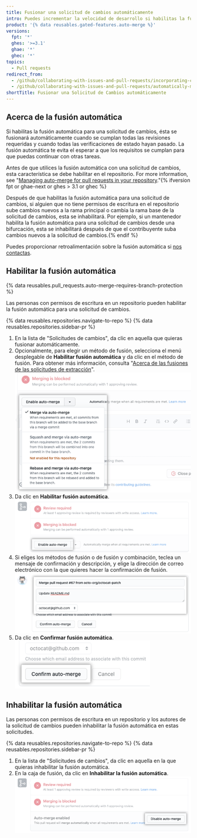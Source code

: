 ```yaml
---
title: Fusionar una solicitud de cambios automáticamente
intro: Puedes incrementar la velocidad de desarrollo si habilitas la fusión automática para una solicitud de cambios para que ésta se fusione automáticamente cuando todos los requisitos de fusión se cumplan.
product: '{% data reusables.gated-features.auto-merge %}'
versions:
  fpt: '*'
  ghes: '>=3.1'
  ghae: '*'
  ghec: '*'
topics:
  - Pull requests
redirect_from:
  - /github/collaborating-with-issues-and-pull-requests/incorporating-changes-from-a-pull-request/automatically-merging-a-pull-request
  - /github/collaborating-with-issues-and-pull-requests/automatically-merging-a-pull-request
shortTitle: Fusionar una Solicitud de Cambios automáticamente
---
```


## Acerca de la fusión automática

Si habilitas la fusión automática para una solicitud de cambios, ésta se fusionará automáticamente cuando se cumplan todas las revisiones requeridas y cuando todas las verificaciones de estado hayan pasado. La fusión automática te evita el esperar a que los requisitos se cumplan para que puedas continuar con otras tareas.

Antes de que utilices la fusión automática con una solicitud de cambios, esta característica se debe habilitar en el repositorio. For more information, see "[Managing auto-merge for pull requests in your repository](/github/administering-a-repository/managing-auto-merge-for-pull-requests-in-your-repository)."{% ifversion fpt or ghae-next or ghes > 3.1 or ghec %}

Después de que habilitas la fusión automática para una solicitud de cambios, si alguien que no tiene permisos de escritura en el repositorio sube cambios nuevos a la rama principal o cambia la rama base de la solicitud de cambios, esta se inhabilitará. Por ejemplo, si un mantenedor habilita la fusión automática para una solicitud de cambios desde una bifurcación, esta se inhabilitará después de que el contribuyente suba cambios nuevos a la solicitud de cambios.{% endif %}

Puedes proporcionar retroalimentación sobre la fusión automática si [nos contactas](https://support.github.com/contact/feedback?category=prs-and-code-review&subject=Pull%20request%20auto-merge%20feedback).

## Habilitar la fusión automática

{% data reusables.pull_requests.auto-merge-requires-branch-protection %}

Las personas con permisos de escritura en un repositorio pueden habilitar la fusión automática para una solicitud de cambios.

{% data reusables.repositories.navigate-to-repo %}
{% data reusables.repositories.sidebar-pr %}
1. En la lista de "Solicitudes de cambios", da clic en aquella que quieras fusionar automáticamente.
1. Opcionalmente, para elegir un método de fusión, selecciona el menú desplegable de **Habilitar fusión automática** y da clic en el método de fusión. Para obtener más información, consulta "[Acerca de las fusiones de las solicitudes de extracción](/github/collaborating-with-issues-and-pull-requests/about-pull-request-merges)". ![Menú desplegable de "Habilitar fusión automática"](/assets/images/help/pull_requests/enable-auto-merge-drop-down.png)
1. Da clic en **Habilitar fusión automática**. ![Botón para habilitar la fusión automática](/assets/images/help/pull_requests/enable-auto-merge-button.png)
1. Si eliges los métodos de fusión o de fusión y combinación, teclea un mensaje de confirmación y descripción, y elige la dirección de correo electrónico con la que quieres hacer la confirmación de fusión. ![Campos para ingresar el mensaje de confirmación y descripción y elegir el correo electrónico para hacer la confirmación](/assets/images/help/pull_requests/pull-request-information-fields.png)
1. Da clic en **Confirmar fusión automática**. ![Botón para confirmar la fusión automática](/assets/images/help/pull_requests/confirm-auto-merge-button.png)

## Inhabilitar la fusión automática

Las personas con permisos de escritura en un repositorio y los autores de la solicitud de cambios pueden inhabilitar la fusión automática en estas solicitudes.

{% data reusables.repositories.navigate-to-repo %}
{% data reusables.repositories.sidebar-pr %}
1. En la lista de "Solicitudes de cambios", da clic en aquella en la que quieras inhabilitar la fusión automática.
1. En la caja de fusión, da clic en **Inhabilitar la fusión automática**. ![Botón para inhabilitar la fusión automática](/assets/images/help/pull_requests/disable-auto-merge-button.png)
